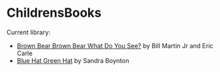 # ChildrensBooks

Current library:

- [Brown Bear Brown Bear What Do You See?](BrownBear/readme.md) by Bill Martin Jr and Eric Carle
- [Blue Hat Green Hat](BlueHatGreenHat/readme.md) by Sandra Boynton